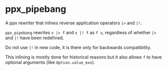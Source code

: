 ppx_pipebang
============

A ppx rewriter that inlines reverse application operators `|>` and `|!`.

`ppx_pipebang` rewrites `x |> f` and `x |! f` as `f x`, regardless of whether `|>` and
`|!` have been redefined.

Do not use `|!` in new code, it is there only for backwards compatibility.

This inlining is mostly done for historical reasons but it also allows `f` to have
optional arguments (like `Option.value_exn`).
